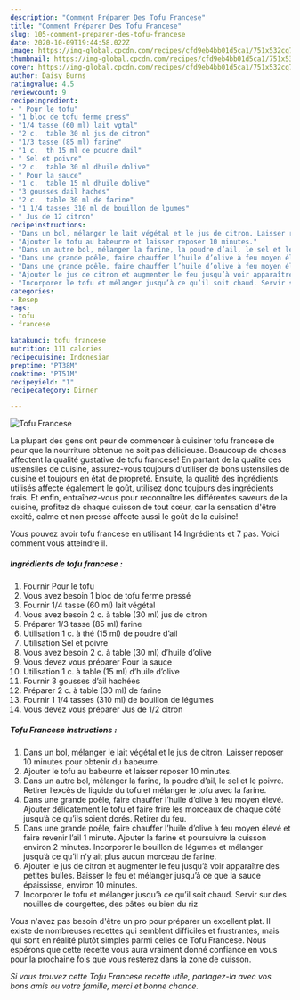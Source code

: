 ```yaml
---
description: "Comment Préparer Des Tofu Francese"
title: "Comment Préparer Des Tofu Francese"
slug: 105-comment-preparer-des-tofu-francese
date: 2020-10-09T19:44:58.022Z
image: https://img-global.cpcdn.com/recipes/cfd9eb4bb01d5ca1/751x532cq70/tofu-francese-photo-principale-de-la-recette.jpg
thumbnail: https://img-global.cpcdn.com/recipes/cfd9eb4bb01d5ca1/751x532cq70/tofu-francese-photo-principale-de-la-recette.jpg
cover: https://img-global.cpcdn.com/recipes/cfd9eb4bb01d5ca1/751x532cq70/tofu-francese-photo-principale-de-la-recette.jpg
author: Daisy Burns
ratingvalue: 4.5
reviewcount: 9
recipeingredient:
- " Pour le tofu"
- "1 bloc de tofu ferme press"
- "1/4 tasse (60 ml) lait vgtal"
- "2 c.  table 30 ml jus de citron"
- "1/3 tasse (85 ml) farine"
- "1 c.  th 15 ml de poudre dail"
- " Sel et poivre"
- "2 c.  table 30 ml dhuile dolive"
- " Pour la sauce"
- "1 c.  table 15 ml dhuile dolive"
- "3 gousses dail haches"
- "2 c.  table 30 ml de farine"
- "1 1/4 tasses 310 ml de bouillon de lgumes"
- " Jus de 12 citron"
recipeinstructions:
- "Dans un bol, mélanger le lait végétal et le jus de citron. Laisser reposer 10 minutes pour obtenir du babeurre."
- "Ajouter le tofu au babeurre et laisser reposer 10 minutes."
- "Dans un autre bol, mélanger la farine, la poudre d’ail, le sel et le poivre. Retirer l’excès de liquide du tofu et mélanger le tofu avec la farine."
- "Dans une grande poêle, faire chauffer l’huile d’olive à feu moyen élevé. Ajouter délicatement le tofu et faire frire les morceaux de chaque côté jusqu’à ce qu’ils soient dorés. Retirer du feu."
- "Dans une grande poêle, faire chauffer l’huile d’olive à feu moyen élevé et faire revenir l’ail 1 minute. Ajouter la farine et poursuivre la cuisson environ 2 minutes. Incorporer le bouillon de légumes et mélanger jusqu’à ce qu’il n’y ait plus aucun morceau de farine."
- "Ajouter le jus de citron et augmenter le feu jusqu’à voir apparaître des petites bulles. Baisser le feu et mélanger jusqu’à ce que la sauce épaississe, environ 10 minutes."
- "Incorporer le tofu et mélanger jusqu’à ce qu’il soit chaud. Servir sur des nouilles de courgettes, des pâtes ou bien du riz"
categories:
- Resep
tags:
- tofu
- francese

katakunci: tofu francese 
nutrition: 111 calories
recipecuisine: Indonesian
preptime: "PT38M"
cooktime: "PT51M"
recipeyield: "1"
recipecategory: Dinner

---
```



![Tofu Francese](https://img-global.cpcdn.com/recipes/cfd9eb4bb01d5ca1/751x532cq70/tofu-francese-photo-principale-de-la-recette.jpg)

La plupart des gens ont peur de commencer à cuisiner tofu francese de peur que la nourriture obtenue ne soit pas délicieuse. Beaucoup de choses affectent la qualité gustative de tofu francese! En partant de la qualité des ustensiles de cuisine, assurez-vous toujours d'utiliser de bons ustensiles de cuisine et toujours en état de propreté. Ensuite, la qualité des ingrédients utilisés affecte également le goût, utilisez donc toujours des ingrédients frais. Et enfin, entraînez-vous pour reconnaître les différentes saveurs de la cuisine, profitez de chaque cuisson de tout cœur, car la sensation d'être excité, calme et non pressé affecte aussi le goût de la cuisine!

<!--inarticleads1-->

Vous pouvez avoir tofu francese en utilisant 14 Ingrédients et 7 pas. Voici comment vous atteindre il.

##### Ingrédients de tofu francese :

1. Fournir  Pour le tofu
1. Vous avez besoin 1 bloc de tofu ferme pressé
1. Fournir 1/4 tasse (60 ml) lait végétal
1. Vous avez besoin 2 c. à table (30 ml) jus de citron
1. Préparer 1/3 tasse (85 ml) farine
1. Utilisation 1 c. à thé (15 ml) de poudre d’ail
1. Utilisation  Sel et poivre
1. Vous avez besoin 2 c. à table (30 ml) d’huile d’olive
1. Vous devez vous préparer  Pour la sauce
1. Utilisation 1 c. à table (15 ml) d’huile d’olive
1. Fournir 3 gousses d’ail hachées
1. Préparer 2 c. à table (30 ml) de farine
1. Fournir 1 1/4 tasses (310 ml) de bouillon de légumes
1. Vous devez vous préparer  Jus de 1/2 citron




<!--inarticleads2-->

##### Tofu Francese instructions :

1. Dans un bol, mélanger le lait végétal et le jus de citron. Laisser reposer 10 minutes pour obtenir du babeurre.
1. Ajouter le tofu au babeurre et laisser reposer 10 minutes.
1. Dans un autre bol, mélanger la farine, la poudre d’ail, le sel et le poivre. Retirer l’excès de liquide du tofu et mélanger le tofu avec la farine.
1. Dans une grande poêle, faire chauffer l’huile d’olive à feu moyen élevé. Ajouter délicatement le tofu et faire frire les morceaux de chaque côté jusqu’à ce qu’ils soient dorés. Retirer du feu.
1. Dans une grande poêle, faire chauffer l’huile d’olive à feu moyen élevé et faire revenir l’ail 1 minute. Ajouter la farine et poursuivre la cuisson environ 2 minutes. Incorporer le bouillon de légumes et mélanger jusqu’à ce qu’il n’y ait plus aucun morceau de farine.
1. Ajouter le jus de citron et augmenter le feu jusqu’à voir apparaître des petites bulles. Baisser le feu et mélanger jusqu’à ce que la sauce épaississe, environ 10 minutes.
1. Incorporer le tofu et mélanger jusqu’à ce qu’il soit chaud. Servir sur des nouilles de courgettes, des pâtes ou bien du riz




<!--inarticleads1-->

<p>
Vous n'avez pas besoin d'être un pro pour préparer un excellent plat. Il existe de nombreuses recettes qui semblent difficiles et frustrantes, mais qui sont en réalité plutôt simples parmi celles de Tofu Francese. Nous espérons que cette recette vous aura vraiment donné confiance en vous pour la prochaine fois que vous resterez dans la zone de cuisson.
</p>

<p>
<i>Si vous trouvez cette Tofu Francese recette utile, partagez-la avec vos bons amis ou votre famille, merci et bonne chance.</i>
</p>

